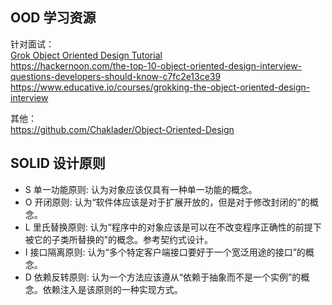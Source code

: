## OOD 学习资源
针对面试：  
[Grok Object Oriented Design Tutorial](./grok%20object%20oriented%20design%20interview)  
https://hackernoon.com/the-top-10-object-oriented-design-interview-questions-developers-should-know-c7fc2e13ce39  
https://www.educative.io/courses/grokking-the-object-oriented-design-interview  
  
其他：  
https://github.com/Chaklader/Object-Oriented-Design  
  
## SOLID 设计原则
* S	 单一功能原则:    认为对象应该仅具有一种单一功能的概念。  
* O	 开闭原则:       认为“软件体应该是对于扩展开放的，但是对于修改封闭的”的概念。  
* L	 里氏替换原则:    认为“程序中的对象应该是可以在不改变程序正确性的前提下被它的子类所替换的”的概念。参考契约式设计。  
* I	 接口隔离原则:    认为“多个特定客户端接口要好于一个宽泛用途的接口”的概念。  
* D	 依赖反转原则:    认为一个方法应该遵从“依赖于抽象而不是一个实例”的概念。依赖注入是该原则的一种实现方式。  
